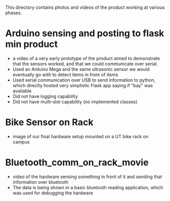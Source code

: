 This directory contains photos and videos of the product working at various phases.

# Arduino sensing and posting to flask min product
- a video of a very early prototype of the product aimed to demonstrate that the sensors worked, and that we could communicate over serial.
- Used an Arduino Mega and the same ultrasonic sensor we would eventually go with to detect items in front of items
- Used serial communication over USB to send information to python, which direclty hosted very simplistic Flask app saying if "bay" was available
- Did not have logging capability
- Did not have multi-slot capability (no implemented classes)

# Bike Sensor on Rack
- image of our final hardware setup mounted on a UT bike rack on campus

# Bluetooth_comm_on_rack_movie
- video of the hardware sensing something in front of it and sending that information over bluetooth
- The data is being shown in a basic bluetooth reading application, which was used for debugging the hardware
